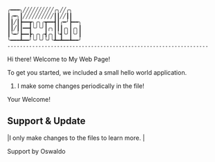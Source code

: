     ╭━━━╮╱╱╱╱╱╱╱╱╱╱╭╮╱╱╭╮
    ┃╭━╮┃╱╱╱╱╱╱╱╱╱╱┃┃╱╱┃┃
    ┃┃╱┃┣━━┳╮╭╮╭┳━━┫┃╭━╯┣━━╮
    ┃┃╱┃┃━━┫╰╯╰╯┃╭╮┃┃┃╭╮┃╭╮┃
    ┃╰━╯┣━━┣╮╭╮╭┫╭╮┃╰┫╰╯┃╰╯┃
    ╰━━━┻━━╯╰╯╰╯╰╯╰┻━┻━━┻━━╯
    ----------------------------------------------------------------- 

Hi there! Welcome to My Web Page!

To get you started, we included a small hello world application.

1) I make some changes periodically in the file!

Your Welcome!


## Support & Update

|I only make changes to the files to learn more. |

Support by Oswaldo
